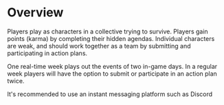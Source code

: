 # Overview

Players play as characters in a collective trying to survive.
Players gain points (karma) by completing their hidden agendas.
Individual characters are weak, and should work together as a team by submitting and participating in action plans.

One real-time week plays out the events of two in-game days.
In a regular week players will have the option to submit or participate in an action plan twice.

It's recommended to use an instant messaging platform such as Discord
